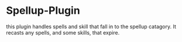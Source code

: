 # Spellup-Plugin
this plugin handles spells and skill that fall in to the spellup catagory. It recasts any spells, and some skills, that expire.

